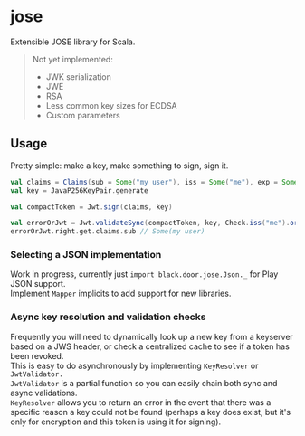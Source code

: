 # jose

Extensible JOSE library for Scala.

> Not yet implemented:  
> * JWK serialization
> * JWE
> * RSA
> * Less common key sizes for ECDSA
> * Custom parameters

## Usage

Pretty simple: make a key, make something to sign, sign it.

```scala
val claims = Claims(sub = Some("my user"), iss = Some("me"), exp = Some(Instant.now.plus(1, ChronoUnit.DAYS)))
val key = JavaP256KeyPair.generate

val compactToken = Jwt.sign(claims, key)

val errorOrJwt = Jwt.validateSync(compactToken, key, Check.iss("me").orElse(JwtValidator.defaultValidator))
errorOrJwt.right.get.claims.sub // Some(my user)
```

### Selecting a JSON implementation

Work in progress, currently just `import black.door.jose.Json._` for Play JSON support.  
Implement `Mapper` implicits to add support for new libraries.

### Async key resolution and validation checks

Frequently you will need to dynamically look up a new key from a keyserver based on a JWS header, 
or check a centralized cache to see if a token has been revoked.   
This is easy to do asynchronously by implementing `KeyResolver` or `JwtValidator.`  
`JwtValidator` is a partial function so you can easily chain both sync and async validations.  
`KeyResolver` allows you to return an error in the event that there was a specific reason a key could not be found 
(perhaps a key does exist, but it's only for encryption and this token is using it for signing).